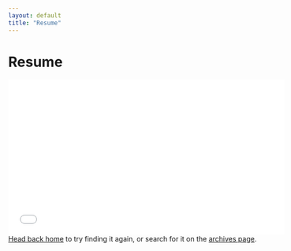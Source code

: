 ```yaml
---
layout: default
title: "Resume"
---
```


<div class="page">
  <h1 class="page-title">Resume</h1>
  <iframe width="560" height="315" src="{{site.baseurl}}/pdfs/shibly_resume.pdf" frameborder="0" allowfullscreen></iframe>
  <a href="{{ site.baseurl }}/">Head back home</a> to try finding it again, or search for it on the <a href="{{ site.baseurl }}/menu/writing.html">archives page</a>.</p>
</div>
